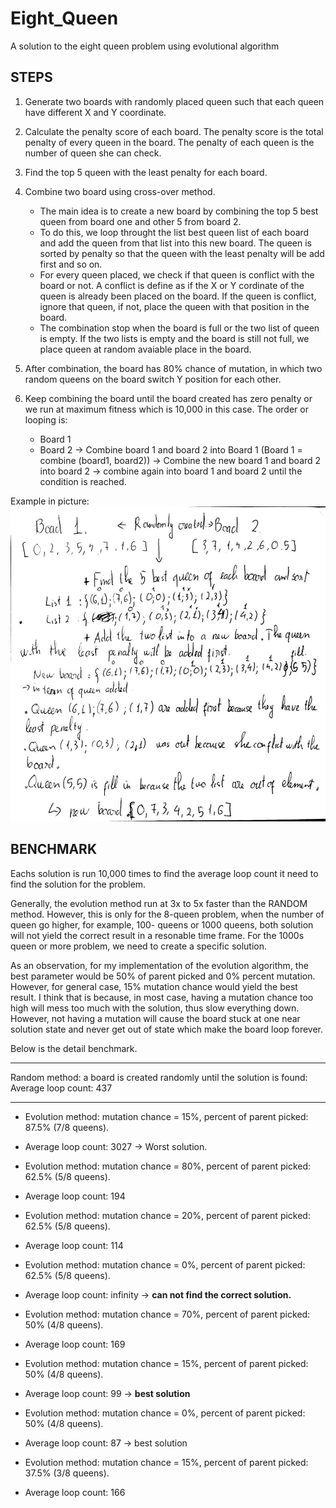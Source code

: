 # Eight_Queen
A solution to the eight queen problem using evolutional algorithm

## STEPS

1. Generate two boards with randomly placed queen such that each queen have different X and Y coordinate.

2. Calculate the penalty score of each board. The penalty score is the total penalty of every queen in the board. The penalty of each queen is the number of queen she can check.

3. Find the top 5 queen with the least penalty for each board.

4. Combine two board using cross-over method. 
	- The main idea is to create a new board by combining the top 5 best queen from board one and other 5 from board 2.
	- To do this, we loop throught the list best queen list of each board and add the queen from that list into this new board. The queen is sorted by penalty so that the queen with the least penalty will be add first and so on.
	- For every queen placed, we check if that queen is conflict with the board or not. A conflict is define as if the X or Y cordinate of the queen is already been placed on the board. If the queen is conflict, ignore that queen, if not, place the queen with that position in the board. 
	- The combination stop when the board is full or the two list of queen is empty. If the two lists is empty and the board is still not full, we place queen at random avaiable place in the board.

5. After combination, the board has 80% chance of mutation, in which two random queens on the board switch Y position for each other.
	
6. Keep combining the board until the board created has zero penalty or we run at maximum fitness which is 10,000 in this case. The order or looping is:
	- Board 1
	- Board 2
	-> Combine board 1 and board 2 into Board 1 (Board 1 = combine (board1, board2))
	-> Combine the new board 1 and board 2 into board 2
	-> combine again into board 1 and board 2 until the condition is reached.
	

Example in picture:
![Example](https://github.com/j3lackfire/Eight_Queen/blob/master/8-Queens.png)

## BENCHMARK

Eachs solution is run 10,000 times to find the average loop count it need to find the solution for the problem.

Generally, the evolution method run at 3x to 5x faster than the RANDOM method. However, this is only for the 8-queen problem, when the number of queen go higher, for example, 100- queens or 1000 queens, both solution will not yield the correct result in a resonable time frame. For the 1000s queen or more problem, we need to create a specific solution.

As an observation, for my implementation of the evolution algorithm, the best parameter would be 50% of parent picked and 0% percent mutation. However, for general case, 15% mutation chance would yield the best result. I think that is because, in most case, having a mutation chance too high will mess too much with the solution, thus slow everything down. However, not having a mutation will cause the board stuck at one near solution state and never get out of state which make the board loop forever.

Below is the detail benchmark.

------------

Random method: a board is created randomly until the solution is found:
Average loop count: 437

------------

+ Evolution method: mutation chance = 15%, percent of parent picked: 87.5% (7/8 queens).
* Average loop count: 3027 -> Worst solution.

+ Evolution method: mutation chance = 80%, percent of parent picked: 62.5% (5/8 queens).
* Average loop count: 194

+ Evolution method: mutation chance = 20%, percent of parent picked: 62.5% (5/8 queens).
* Average loop count: 114

+ Evolution method: mutation chance = 0%, percent of parent picked: 62.5% (5/8 queens).
* Average loop count: infinity -> __can not find the correct solution.__

+ Evolution method: mutation chance = 70%, percent of parent picked: 50% (4/8 queens).
* Average loop count: 169

+ Evolution method: mutation chance = 15%, percent of parent picked: 50% (4/8 queens).
* Average loop count: 99 -> __best solution__

+ Evolution method: mutation chance = 0%, percent of parent picked: 50% (4/8 queens).
* Average loop count: 87 -> best solution

+ Evolution method: mutation chance = 15%, percent of parent picked: 37.5% (3/8 queens).
* Average loop count: 166

